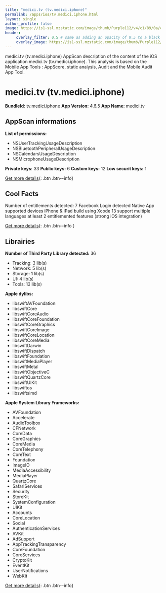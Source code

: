 ```yaml
---
title: "medici.tv (tv.medici.iphone)"
permalink: /apps/ios/tv.medici.iphone.html
layout: single
author_profile: false
image: https://is1-ssl.mzstatic.com/image/thumb/Purple112/v4/c1/89/0a/c1890a3e-4f96-3457-90cc-5cc593ea1f37/AppIcon-0-0-1x_U007emarketing-0-0-0-7-0-0-sRGB-0-0-0-GLES2_U002c0-512MB-85-220-0-0.png/512x512bb.jpg
header: 
     overlay_filter: 0.5 # same as adding an opacity of 0.5 to a black background
     overlay_image: https://is1-ssl.mzstatic.com/image/thumb/Purple112/v4/c1/89/0a/c1890a3e-4f96-3457-90cc-5cc593ea1f37/AppIcon-0-0-1x_U007emarketing-0-0-0-7-0-0-sRGB-0-0-0-GLES2_U002c0-512MB-85-220-0-0.png/512x512bb.jpg
---
```

medici.tv (tv.medici.iphone) AppScan description of the content of the iOS application medici.tv (tv.medici.iphone). This analysis is based on the Mobile App Tools : AppScore, static analysis, Audit and the Mobile Audit App Tool.

# medici.tv (tv.medici.iphone)

**BundleId:** tv.medici.iphone
**App Version:** 4.6.5
**App Name:** medici.tv


## AppScan informations 

**List of permissions:** 
- NSUserTrackingUsageDescription
- NSBluetoothPeripheralUsageDescription
- NSCalendarsUsageDescription
- NSMicrophoneUsageDescription
  
  
**Private keys:** 33
**Public keys:** 6
**Custom keys:** 12
**Low securit keys:** 1
  
[Get more details](/pricing.html){: .btn .btn--info}

## Cool Facts

Number of entitlements detected: 7
Facebook Login detected
Native App
supported devices iPhone & iPad
build using Xcode 13
support multiple languages
at least 2 entitlemented features (strong iOS integration)
  
[Get more details](/pricing.html){: .btn .btn--info }

## Librairies 
**Number of Third Party Library detected:** 36
- Tracking: 3 lib(s)
- Network: 5 lib(s)
- Storage: 1 lib(s)
- UI: 4 lib(s)
- Tools: 13 lib(s)


**Apple dylibs:**
- libswiftAVFoundation
- libswiftCore
- libswiftCoreAudio
- libswiftCoreFoundation
- libswiftCoreGraphics
- libswiftCoreImage
- libswiftCoreLocation
- libswiftCoreMedia
- libswiftDarwin
- libswiftDispatch
- libswiftFoundation
- libswiftMediaPlayer
- libswiftMetal
- libswiftObjectiveC
- libswiftQuartzCore
- libswiftUIKit
- libswiftos
- libswiftsimd


**Apple System Library Frameworks:**
- AVFoundation
- Accelerate
- AudioToolbox
- CFNetwork
- CoreData
- CoreGraphics
- CoreMedia
- CoreTelephony
- CoreText
- Foundation
- ImageIO
- MediaAccessibility
- MediaPlayer
- QuartzCore
- SafariServices
- Security
- StoreKit
- SystemConfiguration
- UIKit
- Accounts
- CoreLocation
- Social
- AuthenticationServices
- AVKit
- AdSupport
- AppTrackingTransparency
- CoreFoundation
- CoreServices
- CryptoKit
- EventKit
- UserNotifications
- WebKit


  
[Get more details](/pricing.html){: .btn .btn--info}

